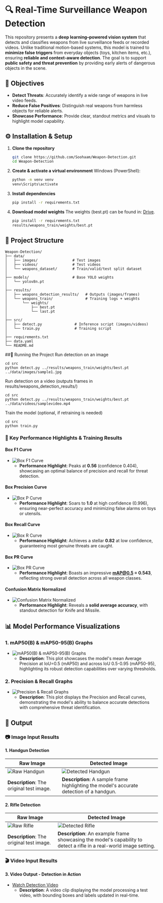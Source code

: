 # 🔍 Real-Time Surveillance Weapon Detection  

This repository presents a **deep learning–powered vision system** that detects and classifies weapons from live surveillance feeds or recorded videos. Unlike traditional motion-based systems, this model is trained to **minimize false triggers** from everyday objects (toys, kitchen items, etc.), ensuring **reliable and context-aware detection**. The goal is to support **public safety and threat prevention** by providing early alerts of dangerous objects in the scene.  

## 🎯 Objectives
- **Detect Threats**: Accurately identify a wide range of weapons in live video feeds.
- **Reduce False Positives**: Distinguish real weapons from harmless objects for reliable alerts.
- **Showcase Performance**: Provide clear, standout metrics and visuals to highlight model capability.

## ⚙️ Installation & Setup

1. **Clone the repository**
   ```bash
   git clone https://github.com/Soohaam/Weapon-Detection.git
   cd Weapon-Detection
2. **Create & activate a virtual environment**
    Windows (PowerShell):
   ```bash
   python -m venv venv
   venv\Scripts\activate
3. **Install dependencies**
   ```bash
   pip install -r requirements.txt
3. **Download model weights**
   The weights (best.pt) can be found in: [Drive](https://drive.google.com/drive/folders/1894yIs5YOcNfqNlah3vHarlOgASgqV2u?usp=sharing).
    ```bash
   pip install -r requirements.txt
   results/weapons_train/weights/best.pt

## 📂 Project Structure
  
    Weapon-Detection/
    ├── data/
    │   ├── images/                # Test images
    │   ├── videos/                # Test videos
    │   └── weapons_dataset/       # Train/valid/test split dataset
    │
    ├── models/                    # Base YOLO weights
    │   └── yolov8n.pt
    │
    ├── results/
    │   ├── weapons_detection_results/   # Outputs (images/frames)
    │   └── weapons_train/               # Training logs + weights
    │       └── weights/
    │           ├── best.pt
    │           └── last.pt
    │
    ├── src/
    │   ├── detect.py               # Inference script (images/videos)
    │   └── train.py                # Training script
    │
    ├── requirements.txt
    ├── data.yaml
    └── README.md

##🚀 Running the Project
  Run detection on an image
  
    cd src
    python detect.py ../results/weapons_train/weights/best.pt ../data/images/sample1.jpg

  Run detection on a video (outputs frames in results/weapons_detection_results/)

    cd src
    python detect.py ../results/weapons_train/weights/best.pt ../data/videos/samplevideo.mp4

  Train the model (optional, if retraining is needed)

    cd src
    python train.py


### 🌟 Key Performance Highlights & Training Results
#### Box F1 Curve
- ![Box F1 Curve](results/weapons_train/BoxF1_curve.png)  
  - **Performance Highlight**: Peaks at **0.56** (confidence 0.404), showcasing an optimal balance of precision and recall for threat detection.

#### Box Precision Curve
- ![Box P Curve](results/weapons_train/BoxP_curve.png)  
  - **Performance Highlight**: Soars to **1.0** at high confidence (0.996), ensuring near-perfect accuracy and minimizing false alarms on toys or utensils.

#### Box Recall Curve
- ![Box R Curve](results/weapons_train/BoxR_curve.png)  
  - **Performance Highlight**: Achieves a stellar **0.82** at low confidence, guaranteeing most genuine threats are caught.

#### Box PR Curve
- ![Box PR Curve](results/weapons_train/BoxPR_curve.png)  
  - **Performance Highlight**: Boasts an impressive **mAP@0.5 = 0.543**, reflecting strong overall detection across all weapon classes.

#### Confusion Matrix Normalized
- ![Confusion Matrix Normalized](results/weapons_train/confusion_matrix_normalized.png)  
  - **Performance Highlight**: Reveals a **solid average accuracy**, with standout detection for Knife and Missile.

## 📊 Model Performance Visualizations

### 1. mAP50(B) & mAP50-95(B) Graphs
- ![mAP50(B) & mAP50-95(B) Graphs](results/metrics1.png)  
  - **Description**: This plot showcases the model's mean Average Precision at IoU=0.5 (mAP50) and across IoU 0.5-0.95 (mAP50-95), highlighting its robust detection capabilities over varying thresholds.

### 2. Precision & Recall Graphs
- ![Precision & Recall Graphs](results/metrics2.png)  
  - **Description**: This plot displays the Precision and Recall curves, demonstrating the model's ability to balance accurate detections with comprehensive threat identification.
 
## 🎥 Output

### 📷 Image Input Results

#### 1. Handgun Detection
| Raw Image                                      | Detected Image                                  |
|------------------------------------------------|-------------------------------------------------|
| ![Raw Handgun](data/images/sample4.jpeg) | ![Detected Handgun](results/weapons_detection_results/sample4.jpg) |
| **Description**: The original test image.      | **Description**: A sample frame highlighting the model's accurate detection of a handgun. |

#### 2. Rifle Detection
| Raw Image                                      | Detected Image                                  |
|------------------------------------------------|-------------------------------------------------|
| ![Raw Rifle](data/images/sample3.jpg) | ![Detected Rifle](results/weapons_detection_results/sample3.jpg) |
| **Description**: The original test image.      | **Description**: An example frame showcasing the model's capability to detect a rifle in a real-world image setting. |

### 🎬 Video Input Results

#### 3. Video Output - Detection in Action
- [Watch Detection Video](results/outputvideo.mp4)  
  - **Description**: A video clip displaying the model processing a test video, with bounding boxes and labels updated in real-time.
